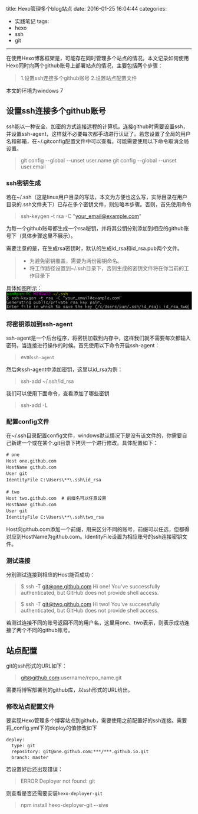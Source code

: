 title: Hexo管理多个blog站点
date: 2016-01-25 16:04:44
categories:
- 实践笔记
tags:
- hexo
- ssh
- git
---

在使用Hexo博客框架是，可能存在同时管理多个站点的情况。本文记录如何使用Hexo同时向两个github账号上部署站点的情况，主要包括两个步骤：
> 1.设置ssh连接多个github账号
> 2.设置站点配置文件

本文的环境为windows 7

<!-- more -->

## 设置ssh连接多个github账号
ssh能以一种安全、加密的方式连接远程的计算机。连接github时需要设置ssh，并设置ssh-agent，这样就不必要每次都手动进行认证了。若您设置了全局的用户名和邮箱，在~/.gitconfig配置文件中可以查看。可能需要使用以下命令取消全局设置。

> git config --global --unset user.name
> git config --global --unset user.email

### ssh密钥生成
若在~/.ssh（这是linux用户目录的写法，本文为方便也这么写，实际目录在用户目录的.ssh文件夹下）已存在多个密钥文件，则忽略本步骤。否则，首先使用命令
> ssh-keygen -t rsa -C "your_email@example.com"

为每一个github账号都生成一个rsa秘钥，并将其公钥分别添加到相应的github账号下（具体步骤这里不展示）。

需要注意的是，在生成rsa密钥时，默认的生成id_rsa和id_rsa.pub两个文件。
> - 为避免密钥覆盖，需要为两份密钥命名。
> - 将工作路径设置到~/.ssh目录下，否则生成的密钥文件将在你当前的工作目录下

具体如图所示：
![key generate](../img/hexo/key_generate.png)

### 将密钥添加到ssh-agent
ssh-agent是一个后台程序，将密钥加载到内存中，这样我们就不需要每次都输入密码，当连接进行操作的时候。首先使用以下命令开启ssh-agent：
> eval`ssh-agent`

然后向ssh-agent中添加密钥，这里以id_rsa为例：
> ssh-add ~/.ssh/id_rsa

我们可以使用下面命令，查看添加了哪些密钥
> ssh-add -L


### 配置config文件
在~/.ssh目录配置config文件，windows默认情况下是没有该文件的，你需要自己新建一个或在某个.git目录下拷贝一个进行修改。具体配置如下：

```xml
# one
Host one.github.com
HostName github.com
User git
IdentityFile C:\Users\**\.ssh\id_rsa

# two
Host two.github.com  # 前缀名可以任意设置
HostName github.com
User git
IdentityFile C:\Users\**\.ssh\two_rsa
```

Host向github.com添加一个前缀，用来区分不同的账号，前缀可以任选，但都得对应到HostName为github.com。IdentityFile设置为相应账号的ssh连接密钥文件。

### 测试连接
分别测试连接到相应的Host能否成功：
> $ ssh -T git@one.github.com
> Hi one! You've successfully authenticated, but GitHub does not provide shell access.

> $ ssh -T git@two.github.com
> Hi two! You've successfully authenticated, but GitHub does not provide shell access.

若测试连接不同的账号返回不同的用户名，这里用one、two表示，则表示成功连接了两个不同的github账号。

## 站点配置
git的ssh形式的URL如下：
> git@github.com:username/repo_name.git

需要将博客部署到的github库，以ssh形式的URL给出。

### 修改站点配置文件
要实现Hexo管理多个博客站点到github，需要使用之前配置好的ssh连接。需要将_config.yml下的deploy的值修改如下

```
deploy:
  type: git
  repository: git@one.github.com:***/***.github.io.git
  branch: master
```

若设置好后还出现错误：
> ERROR Deployer not found: git

则查看是否还需要安装`hexo-deployer-git`
> npm install hexo-deployer-git --sive